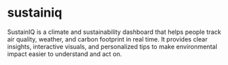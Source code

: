 # sustainiq
SustainIQ is a climate and sustainability dashboard that helps people track air quality, weather, and carbon footprint in real time. It provides clear insights, interactive visuals, and personalized tips to make environmental impact easier to understand and act on.
